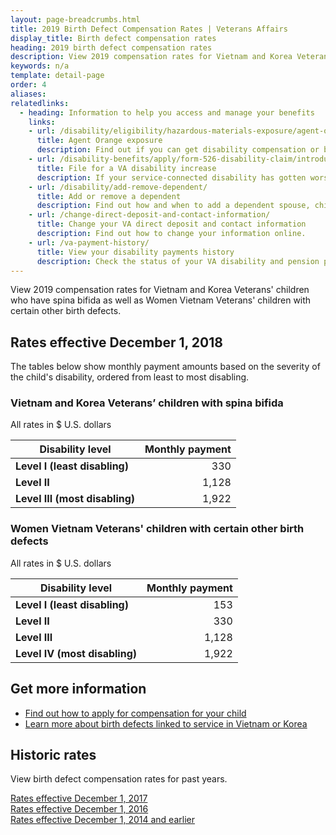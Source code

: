 ```yaml
---
layout: page-breadcrumbs.html
title: 2019 Birth Defect Compensation Rates | Veterans Affairs
display_title: Birth defect compensation rates
heading: 2019 birth defect compensation rates
description: View 2019 compensation rates for Vietnam and Korea Veterans' children who have spina bifida as well as Women Vietnam Veterans' children with certain other birth defects.
keywords: n/a
template: detail-page
order: 4
aliases:
relatedlinks:
  - heading: Information to help you access and manage your benefits
    links:
    - url: /disability/eligibility/hazardous-materials-exposure/agent-orange/
      title: Agent Orange exposure
      description: Find out if you can get disability compensation or benefits for illnesses believed to be caused by Agent Orange, a toxic chemical used to clear trees and plants during the war.
    - url: /disability-benefits/apply/form-526-disability-claim/introduction/ 
      title: File for a VA disability increase
      description: If your service-connected disability has gotten worse, find out how to file a claim to increase your disability rating.
    - url: /disability/add-remove-dependent/
      title: Add or remove a dependent
      description: Find out how and when to add a dependent spouse, child, or parent to your VA disability benefits. Also learn how to remove a dependent from your benefits.
    - url: /change-direct-deposit-and-contact-information/
      title: Change your VA direct deposit and contact information
      description: Find out how to change your information online.
    - url: /va-payment-history/
      title: View your disability payments history
      description: Check the status of your VA disability and pension payments. You can also see certain survivor benefits.      
---
```

<div class="va-introtext">

View 2019 compensation rates for Vietnam and Korea Veterans' children who have spina bifida as well as Women Vietnam Veterans' children with certain other birth defects. 
</div>

<h2>Rates effective December 1, 2018</h2>

The tables below show monthly payment amounts based on the severity of the child's disability, ordered from least to most disabling.

<h3>Vietnam and Korea Veterans’ children with spina bifida</h3>
All rates in $ U.S. dollars

| Disability level  | Monthly payment | 
| -- | --: | 
| **Level I (least disabling)** | 330 | 
| **Level II**  | 1,128 | 
| **Level III (most disabling)** | 1,922 | 

<h3>Women Vietnam Veterans' children with certain other birth defects</h3>
All rates in $ U.S. dollars

| Disability level  | Monthly payment | 
| -- | --: | 
| **Level I (least disabling)** | 153 | 
| **Level II**  | 330 | 
| **Level III** | 1,128 | 
| **Level IV (most disabling)** | 1,922 | 


<h2>Get more information</h2>

- [Find out how to apply for compensation for your child](/disability/eligibility/special-claims/birth-defects/)
- [Learn more about birth defects linked to service in Vietnam or Korea](https://www.publichealth.va.gov/exposures/agentorange/birth-defects/index.asp)

<h2>Historic rates</h2>

View birth defect compensation rates for past years.

[Rates effective December 1, 2017](https://www.benefits.va.gov/COMPENSATION/sb2017.asp) <br>
[Rates effective December 1, 2016](https://www.benefits.va.gov/COMPENSATION/sb2016.asp) <br>
[Rates effective December 1, 2014 and earlier](https://www.benefits.va.gov/COMPENSATION/sb2014.asp)

